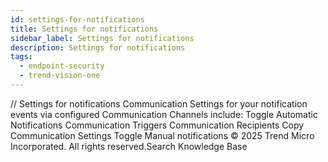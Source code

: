 ```yaml
---
id: settings-for-notifications
title: Settings for notifications
sidebar_label: Settings for notifications
description: Settings for notifications
tags:
  - endpoint-security
  - trend-vision-one
---
```


/*<![CDATA[*/ $('#title').html($('meta[name=map-description]').attr('content')); /*]]>*/ Settings for notifications Communication Settings for your notification events via configured Communication Channels include: Toggle Automatic Notifications Communication Triggers Communication Recipients Copy Communication Settings Toggle Manual notifications © 2025 Trend Micro Incorporated. All rights reserved.Search Knowledge Base